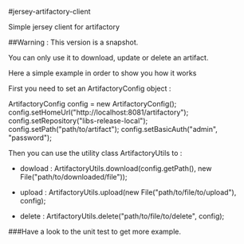 #jersey-artifactory-client

Simple jersey client for artifactory

##Warning : This version is a snapshot.

You can only use it to download, update or delete an artifact.

Here a simple example in order to show you how it works

First you need to set an ArtifactoryConfig object :

ArtifactoryConfig config = new ArtifactoryConfig();		
config.setHomeUrl("http://localhost:8081/artifactory");		
config.setRepository("libs-release-local");
config.setPath("path/to/artifact");
config.setBasicAuth("admin", "password");


Then you can use the utility class ArtifactoryUtils to :

- dowload :
ArtifactoryUtils.download(config.getPath(), new File("path/to/downloaded/file"));


- upload :
ArtifactoryUtils.upload(new File("path/to/file/to/upload"), config);


- delete :
ArtifactoryUtils.delete("path/to/file/to/delete", config);

###Have a look to the unit test to get more example.

